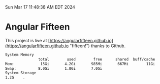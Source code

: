 Sun Mar 17 11:48:38 AM EDT 2024

# Angular Fifteen


This project is live at [https://angularfifteen.github.io](https://angularfifteen.github.io "fifteen!") thanks to Github.

```bash
System Memory
               total        used        free      shared  buff/cache   available
Mem:            15Gi       4.2Gi       985Mi       667Mi        11Gi        11Gi
Swap:          8.0Gi       1.0Gi       7.0Gi
System Storage
1.2G	.
```
